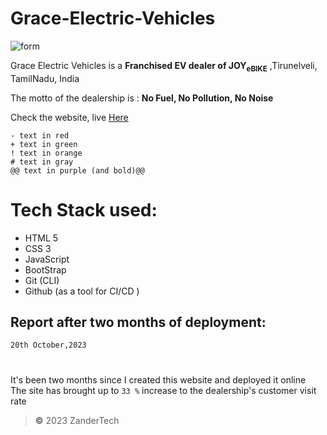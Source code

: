 # Grace-Electric-Vehicles
![form](https://github.com/YOGESHnick/Grace-Electric-Vehicles/assets/108965130/010cb414-6d1d-4cf4-b8c6-1db5a88538d9)

Grace Electric Vehicles is a  **Franchised EV dealer of JOY<sub>eBIKE</sub>**   ,Tirunelveli, TamilNadu, India

The motto of the dealership is :
 **No Fuel, No Pollution, No Noise**
 
 Check the website, live [Here](https://grace-electric-vehicles.netlify.app/)


```
- text in red
+ text in green
! text in orange
# text in gray
@@ text in purple (and bold)@@
```



# Tech Stack used:
+ HTML 5
+ CSS 3
+ JavaScript 
+ BootStrap
+ Git (CLI)
+ Github (as a tool for CI/CD )


## Report after two months of deployment:
`20th October,2023`  
#
 It's been two months since I created this website and deployed it online\
 The site has brought up to `33 %` increase to the dealership's customer visit rate
  
> **©** 2023 ZanderTech

